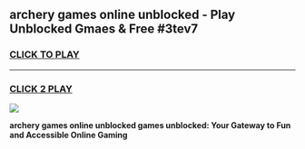 
## archery games online unblocked - Play Unblocked Gmaes & Free #3tev7
<h3>
<a href="https://premium.freeplayer.one?title=archery_games_online_unblocked&ref=03M">CLICK TO PLAY</a></h3>
<hr>

<h3>
<a href="https://premium.freeplayer.one?title=archery_games_online_unblocked&ref=03M">CLICK 2 PLAY</a>
  
</h3>

<a href="https://premium.freeplayer.one?title=archery_games_online_unblocked&ref=03M"><img src="https://clearcache.store/games.png"></a>


**archery games online unblocked games unblocked: Your Gateway to Fun and Accessible Online Gaming**
